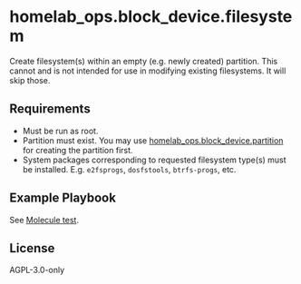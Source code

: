 homelab_ops.block_device.filesystem
===================================

Create filesystem(s) within an empty (e.g. newly created) partition. This cannot and is not intended for use in modifying existing filesystems. It will skip those.

Requirements
------------

- Must be run as root.
- Partition must exist. You may use [homelab_ops.block_device.partition](../partition/) for creating the partition first.
- System packages corresponding to requested filesystem type(s) must be installed. E.g. `e2fsprogs`, `dosfstools`, `btrfs-progs`, etc.

Example Playbook
----------------

See [Molecule test](../../molecule/filesystem/converge.yml).

License
-------

AGPL-3.0-only
